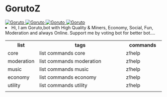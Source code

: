 # GorutoZ

<a href="https://top.gg/bot/584691692897042442" >
  <img src="https://top.gg/api/widget/status/584691692897042442.svg" alt="Goruto" />
</a>

<a href="https://top.gg/bot/584691692897042442" >
  <img src="https://top.gg/api/widget/upvotes/584691692897042442.svg" alt="Goruto" />
</a>

<a href="https://top.gg/bot/584691692897042442" >
  <img src="https://top.gg/api/widget/lib/584691692897042442.svg" alt="Goruto" />
</a>

<a href="https://top.gg/bot/584691692897042442" >
  <img src="https://top.gg/api/widget/owner/584691692897042442.svg" alt="Goruto" />
</a>














<li>Hi, I am Goruto,bot with High Quality & Miners, Economy, Social, Fun, Moderation and always Online. Support me by voting bot for better bot....</li>

<table id="komuttlarr">
                    <tbody><tr class="header">
                        <th style="width:15%;">list</th>
                        <th style="width:60%;">tags</th>
                        <th style="width:25%;">commands</th>
                    </tr>
                    <tr>
                        <td>
                            core
                        </td>
                        <td>
                            list commands core
                        </td>
                        <td>
                            z!help
                        </td>
                    </tr>
                    <tr>
                        <td>
                            moderation
                        </td>
                        <td>
                            list commands moderation
                        </td>
                        <td>
                            z!help
                        </td>
                    </tr>
                    <tr>
                        <td>music</td>
                        <td>
                            list commands music
                        </td>
                        <td>
                           z!help</td>
                    </tr>
                    <tr>
                        <td>economy</td>
                        <td>
                            list commands economy
                        </td>
                        <td>
                            z!help
                        </td>
                    </tr>
                    <tr>
                        <td>
                            utility
                        </td>
                        <td>
                            list commands utility                       </td>
                        <td>z!help </td>
                    </tr>
                    <tr>
                        <td>                      
                    </tr>
                </tbody></table>
                
